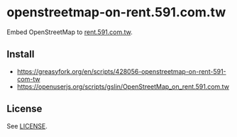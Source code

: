 # openstreetmap-on-rent.591.com.tw

Embed OpenStreetMap to [rent.591.com.tw](https://rent.591.com.tw/).

## Install

* https://greasyfork.org/en/scripts/428056-openstreetmap-on-rent-591-com-tw
* https://openuserjs.org/scripts/gslin/OpenStreetMap_on_rent.591.com.tw

## License

See [LICENSE](LICENSE).
